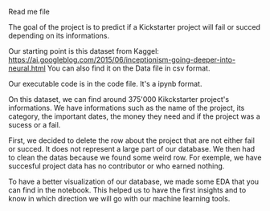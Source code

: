 Read me file

The goal of the project is to predict if a Kickstarter project will fail or succed depending on its informations.

Our starting point is this dataset from Kaggel: https://ai.googleblog.com/2015/06/inceptionism-going-deeper-into-neural.html You can also find it on the Data file in csv format.

Our executable code is in the code file. It's a ipynb format.

On this dataset, we can find around 375'000 Kikckstarter project's informations. We have informations such as the name of the project, its category, the important dates, the money they need and if the project was a sucess or a fail.

First, we decided to delete the row about the project that are not either fail or succed. It does not represent a large part of our database. We then had to clean the datas because we found some weird row. For exemple, we have succesful project data has no contributor or who earned nothing.

To have a better visualization of our database, we made some EDA that you can find in the notebook. This helped us to have the first insights and to know in which direction we will go with our machine learning tools.
